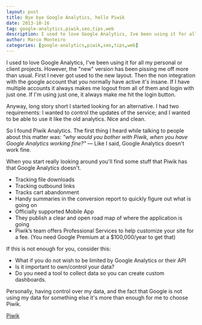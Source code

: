 ```yaml
---
layout: post
title: Bye bye Google Analytics, hello Piwik
date: 2013-10-16
tag: google-analytics,piwik,seo,tips,web
description: I used to love Google Analytics, Ive been using it for all my personal or client projects. However, the new version has been pissing me off more than usual. First
author: Marco Monteiro
categories: [google-analytics,piwik,seo,tips,web]
---
```


I used to love Google Analytics, I've been using it for all my personal or client projects. However, the "new" version has been pissing me off more than usual. First I never got used to the new layout. Then the non integration with the google account that you normally have active it's insane. If I have multiple accounts it always makes me logout from all of them and login with just one. If I'm using just one, it always make me hit the login button.

Anyway, long story short I started looking for an alternative. I had two requirements: I wanted to control the updates of the service; and I wanted to be able to use it like the old analytics. Nice and clean.

<!--more-->

So I found Piwik Analytics. The first thing I heard while talking to people about this matter was: *"why would you bother with Piwik, when you have Google Analytics working fine?"* — Like I said, Google Analytics doesn't work fine.

When you start really looking around you'll find some stuff that Piwik has that Google Analytics doesn't.

* <i class="icon-angle-right"></i> Tracking file downloads
* <i class="icon-angle-right"></i> Tracking outbound links
* <i class="icon-angle-right"></i> Tracks cart abandonment
* <i class="icon-angle-right"></i> Handy summaries in the conversion report to quickly figure out what is going on
* <i class="icon-angle-right"></i> Officially supported Mobile App
* <i class="icon-angle-right"></i> They publish a clear and open road map of where the application is going
* <i class="icon-angle-right"></i> Piwik’s team offers Professional Services to help customize your site for a fee. (You need Google Premium at a $100,000/year to get that)

If this is not enough for you, consider this:

* <i class="icon-angle-right"></i> What if you do not wish to be limited by Google Analytics or their API
* <i class="icon-angle-right"></i> Is it important to own/control your data?
* <i class="icon-angle-right"></i> Do you need a tool to collect data so you can create custom dashboards.

Personally, having control over my data, and the fact that Google is not using my data for something else it's more than enough for me to choose Piwik.

[<i class="icon-external-link"></i> Piwik](http://piwik.org/)